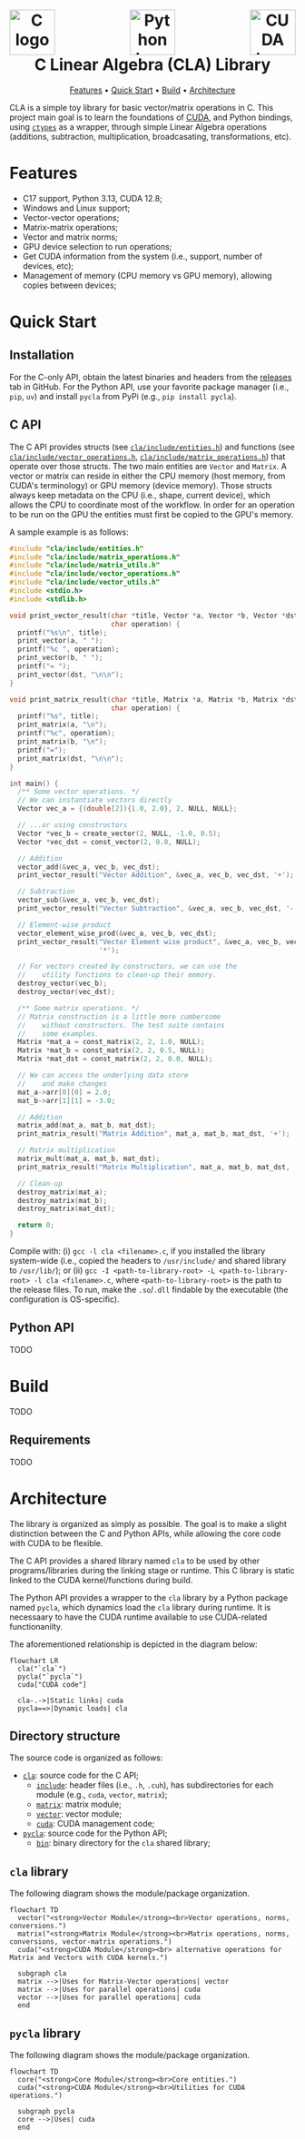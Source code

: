 <h1 align="center">
  <div style="display: flex; justify-content: space-between;">
  <a><img src="https://upload.wikimedia.org/wikipedia/commons/1/19/C_Logo.png" alt="C logo" height="80"></a>
  <a><img src="https://s3.dualstack.us-east-2.amazonaws.com/pythondotorg-assets/media/community/logos/python-logo-only.png" alt="Python logo" height="80"></a>
  <a><img src="https://upload.wikimedia.org/wikipedia/commons/b/b9/Nvidia_CUDA_Logo.jpg" alt="CUDA logo" height="80"></a>
  </div>
  C Linear Algebra (CLA) Library
  <br>
</h1>

<p align="center">
  <a href="#features">Features</a> •
  <a href="#quick-start">Quick Start</a> •
  <a href="#build">Build</a> •
  <a href="#architecture">Architecture</a>
</p>

CLA is a simple toy library for basic vector/matrix operations in C. This project main goal is to learn the foundations of [CUDA](https://docs.nvidia.com/cuda/), and Python bindings, using [`ctypes`](https://docs.python.org/3/library/ctypes.html) as a wrapper, through simple Linear Algebra operations (additions, subtraction, multiplication, broadcasating, transformations, etc). 


# Features

- C17 support, Python 3.13, CUDA 12.8;
- Windows and Linux support;
- Vector-vector operations;
- Matrix-matrix operations;
- Vector and matrix norms;
- GPU device selection to run operations;
- Get CUDA information from the system (i.e., support, number of devices, etc);
- Management of memory (CPU memory vs GPU memory), allowing copies between devices;

# Quick Start

## Installation

For the C-only API, obtain the latest binaries and headers from the [releases](https://github.com/moesio-f/cla/releases) tab in GitHub. For the Python API, use your favorite package manager (i.e., `pip`, `uv`) and install `pycla` from PyPi (e.g., `pip install pycla`).

## C API

The C API provides structs (see [`cla/include/entities.h`](cla/include/entities.h)) and functions (see [`cla/include/vector_operations.h`](cla/include/vector_operations.h), [`cla/include/matrix_operations.h`](cla/include/matrix_operations.h)) that operate over those structs. The two main entities are `Vector` and `Matrix`. A vector or matrix can reside in either the CPU memory (host memory, from CUDA's terminology) or GPU memory (device memory). Those structs always keep metadata on the CPU (i.e., shape, current device), which allows the CPU to coordinate most of the workflow. In order for an operation to be run on the GPU the entities must first be copied to the GPU's memory.

A sample example is as follows:

```c
#include "cla/include/entities.h"
#include "cla/include/matrix_operations.h"
#include "cla/include/matrix_utils.h"
#include "cla/include/vector_operations.h"
#include "cla/include/vector_utils.h"
#include <stdio.h>
#include <stdlib.h>

void print_vector_result(char *title, Vector *a, Vector *b, Vector *dst,
                         char operation) {
  printf("%s\n", title);
  print_vector(a, " ");
  printf("%c ", operation);
  print_vector(b, " ");
  printf("= ");
  print_vector(dst, "\n\n");
}

void print_matrix_result(char *title, Matrix *a, Matrix *b, Matrix *dst,
                         char operation) {
  printf("%s", title);
  print_matrix(a, "\n");
  printf("%c", operation);
  print_matrix(b, "\n");
  printf("=");
  print_matrix(dst, "\n\n");
}

int main() {
  /** Some vector operations. */
  // We can instantiate vectors directly
  Vector vec_a = {(double[2]){1.0, 2.0}, 2, NULL, NULL};

  // ...or using constructors
  Vector *vec_b = create_vector(2, NULL, -1.0, 0.5);
  Vector *vec_dst = const_vector(2, 0.0, NULL);

  // Addition
  vector_add(&vec_a, vec_b, vec_dst);
  print_vector_result("Vector Addition", &vec_a, vec_b, vec_dst, '+');

  // Subtraction
  vector_sub(&vec_a, vec_b, vec_dst);
  print_vector_result("Vector Subtraction", &vec_a, vec_b, vec_dst, '-');

  // Element-wise product
  vector_element_wise_prod(&vec_a, vec_b, vec_dst);
  print_vector_result("Vector Element wise product", &vec_a, vec_b, vec_dst,
                      '*');

  // For vectors created by constructors, we can use the
  //    utility functions to clean-up their memory.
  destroy_vector(vec_b);
  destroy_vector(vec_dst);

  /** Some matrix operations. */
  // Matrix construction is a little more cumbersome
  //    without constructors. The test suite contains
  //    some examples.
  Matrix *mat_a = const_matrix(2, 2, 1.0, NULL);
  Matrix *mat_b = const_matrix(2, 2, 0.5, NULL);
  Matrix *mat_dst = const_matrix(2, 2, 0.0, NULL);

  // We can access the underlying data store
  //    and make changes
  mat_a->arr[0][0] = 2.0;
  mat_b->arr[1][1] = -3.0;

  // Addition
  matrix_add(mat_a, mat_b, mat_dst);
  print_matrix_result("Matrix Addition", mat_a, mat_b, mat_dst, '+');

  // Matrix multiplication
  matrix_mult(mat_a, mat_b, mat_dst);
  print_matrix_result("Matrix Multiplication", mat_a, mat_b, mat_dst, '*');

  // Clean-up
  destroy_matrix(mat_a);
  destroy_matrix(mat_b);
  destroy_matrix(mat_dst);

  return 0;
}
```

Compile with: (i) `gcc -l cla <filename>.c`, if you installed the library system-wide (i.e., copied the headers to `/usr/include/` and shared library to `/usr/lib/`); or (ii) `gcc -I <path-to-library-root> -L <path-to-library-root> -l cla <filename>.c`, where `<path-to-library-root>` is the path to the release files. To run, make the `.so`/`.dll` findable by the executable (the configuration is OS-specific).

## Python API

TODO

# Build

TODO

## Requirements

TODO

# Architecture

The library is organized as simply as possible. The goal is to make a slight distinction between the C and Python APIs, while allowing the core code with CUDA to be flexible.

The C API provides a shared library named `cla` to be used by other programs/libraries during the linking stage or runtime. This C library is static linked to the CUDA kernel/functions during build.

The Python API provides a wrapper to the `cla` library by a Python package named `pycla`, which dynamics load the `cla` library during runtime. It is necessaary to have the CUDA runtime available to use CUDA-related functionanilty.

The aforementioned relationship is depicted in the diagram below:

```mermaid
flowchart LR
  cla("`cla`")
  pycla("`pycla`")
  cuda["CUDA code"]

  cla-.->|Static links| cuda
  pycla==>|Dynamic loads| cla
```

## Directory structure

The source code is organized as follows:

- [`cla`](cla): source code for the C API;
  - [`include`](cla/include): header files (i.e., `.h`, `.cuh`), has subdirectories for each module (e.g., `cuda`, `vector`, `matrix`);
  - [`matrix`](cla/matrix): matrix module;
  - [`vector`](cla/vector): vector module;
  - [`cuda`](cla/cuda): CUDA management code;
- [`pycla`](pycla): source code for the Python API;
  - [`bin`](pycla/bin): binary directory for the `cla` shared library;

## `cla` library

The following diagram shows the module/package organization.

```mermaid
flowchart TD
  vector("<strong>Vector Module</strong><br>Vector operations, norms, conversions.")
  matrix("<strong>Matrix Module</strong><br>Matrix operations, norms, conversions, vector-matrix operations.")
  cuda("<strong>CUDA Module</strong><br> alternative operations for Matrix and Vectors with CUDA kernels.")

  subgraph cla
  matrix -->|Uses for Matrix-Vector operations| vector
  matrix -->|Uses for parallel operations| cuda
  vector -->|Uses for parallel operations| cuda
  end
```

## `pycla` library

The following diagram shows the module/package organization.

```mermaid
flowchart TD
  core("<strong>Core Module</strong><br>Core entities.")
  cuda("<strong>CUDA Module</strong><br>Utilities for CUDA operations.")

  subgraph pycla
  core -->|Uses| cuda
  end
```

